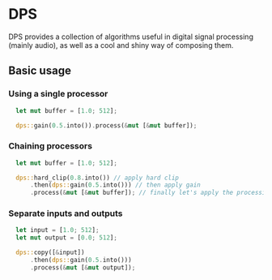 # DPS
DPS provides a collection of algorithms useful in 
digital signal processing (mainly audio),
as well as a cool and shiny way of composing them.

## Basic usage

### Using a single processor
```rust
  let mut buffer = [1.0; 512];

  dps::gain(0.5.into()).process(&mut [&mut buffer]);
```

### Chaining processors
```rust
  let mut buffer = [1.0; 512];

  dps::hard_clip(0.8.into()) // apply hard clip
      .then(dps::gain(0.5.into())) // then apply gain
      .process(&mut [&mut buffer]); // finally let's apply the processing chain to the output buffer
```

### Separate inputs and outputs
```rust
  let input = [1.0; 512];
  let mut output = [0.0; 512];

  dps::copy([&input])
      .then(dps::gain(0.5.into()))
      .process(&mut [&mut output]);
```
